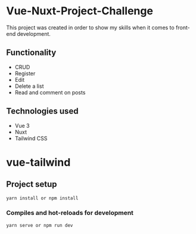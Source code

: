 # Vue-Nuxt-Project-Challenge

This project was created in order to show my skills when it comes to front-end development.
## Functionality
- CRUD
- Register
- Edit
- Delete a list
- Read and comment on posts

## Technologies used 
- Vue 3
- Nuxt
- Tailwind CSS

# vue-tailwind

## Project setup
```
yarn install or npm install
```

### Compiles and hot-reloads for development
```
yarn serve or npm run dev
